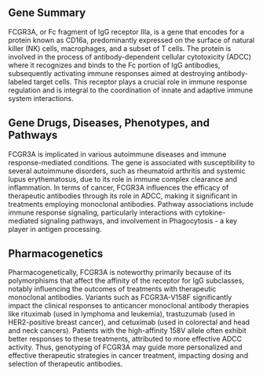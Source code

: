 ## Gene Summary
FCGR3A, or Fc fragment of IgG receptor IIIa, is a gene that encodes for a protein known as CD16a, predominantly expressed on the surface of natural killer (NK) cells, macrophages, and a subset of T cells. The protein is involved in the process of antibody-dependent cellular cytotoxicity (ADCC) where it recognizes and binds to the Fc portion of IgG antibodies, subsequently activating immune responses aimed at destroying antibody-labeled target cells. This receptor plays a crucial role in immune response regulation and is integral to the coordination of innate and adaptive immune system interactions.

## Gene Drugs, Diseases, Phenotypes, and Pathways
FCGR3A is implicated in various autoimmune diseases and immune response-mediated conditions. The gene is associated with susceptibility to several autoimmune disorders, such as rheumatoid arthritis and systemic lupus erythematosus, due to its role in immune complex clearance and inflammation. In terms of cancer, FCGR3A influences the efficacy of therapeutic antibodies through its role in ADCC, making it significant in treatments employing monoclonal antibodies. Pathway associations include immune response signaling, particularly interactions with cytokine-mediated signaling pathways, and involvement in Phagocytosis - a key player in antigen processing.

## Pharmacogenetics
Pharmacogenetically, FCGR3A is noteworthy primarily because of its polymorphisms that affect the affinity of the receptor for IgG subclasses, notably influencing the outcomes of treatments with therapeutic monoclonal antibodies. Variants such as FCGR3A-V158F significantly impact the clinical responses to anticancer monoclonal antibody therapies like rituximab (used in lymphoma and leukemia), trastuzumab (used in HER2-positive breast cancer), and cetuximab (used in colorectal and head and neck cancers). Patients with the high-affinity 158V allele often exhibit better responses to these treatments, attributed to more effective ADCC activity. Thus, genotyping of FCGR3A may guide more personalized and effective therapeutic strategies in cancer treatment, impacting dosing and selection of therapeutic antibodies.